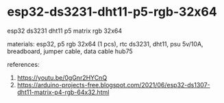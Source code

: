 # esp32-ds3231-dht11-p5-rgb-32x64
esp32 ds3231 dht11 p5 matrix rgb 32x64

materials:
esp32, p5 rgb 32x64 (1 pcs), rtc ds3231, dht11, psu 5v/10A, breadboard, jumper cable, data cable hub75

references:
1. https://youtu.be/0gGnr2HYCnQ
2. https://arduino-projects-free.blogspot.com/2021/06/esp32-ds1307-dht11-matrix-p4-rgb-64x32.html
